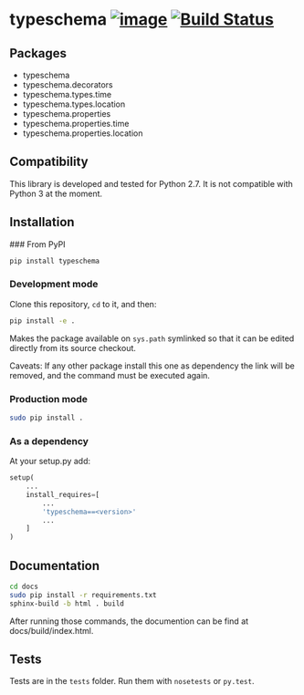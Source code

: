 typeschema [![image](https://readthedocs.org/projects/typeschema/badge/?version=latest)](http://typeschema.readthedocs.org/) [![Build Status](https://travis-ci.org/tcard/typeschema.svg)](https://travis-ci.org/tcard/typeschema)
===========

Packages
--------

* typeschema
* typeschema.decorators
* typeschema.types.time
* typeschema.types.location
* typeschema.properties
* typeschema.properties.time
* typeschema.properties.location

Compatibility
-------------

This library is developed and tested for Python 2.7. It is not compatible with Python 3 at the moment.

Installation
------------

### From PyPI

```sh
pip install typeschema
```

### Development mode

Clone this repository, `cd` to it, and then:

```sh
pip install -e .
```

Makes the package available on `sys.path` symlinked so that it can be edited directly from 
its source checkout.

Caveats: If any other package install this one as dependency the link will be
removed, and the command must be executed again.

### Production mode
```sh
sudo pip install .
```

### As a dependency
At your setup.py add:
```python
setup(
    ...
    install_requires=[
        ...
        'typeschema==<version>'
        ...
    ]
)
```

Documentation
-------------


```sh
cd docs
sudo pip install -r requirements.txt
sphinx-build -b html . build
```

After running those commands, the documention can be find at docs/build/index.html.


Tests
-----

Tests are in the `tests` folder.
Run them with `nosetests` or `py.test`.
